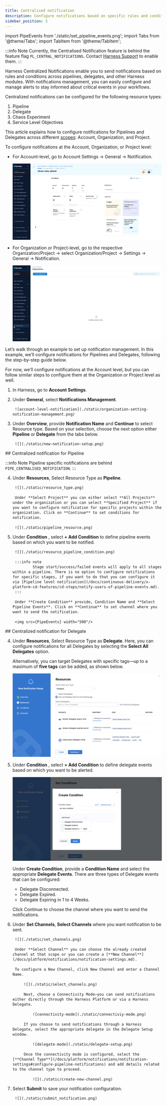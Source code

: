 ```yaml
---
title: Centralised notification
description: Configure notifications based on specific rules and conditions in pipelines, delegates, and other Harness components to keep teams informed of critical events.
sidebar_position: 3
---
```


import PipeEvents from './static/set_pipeline_events.png';
import Tabs from '@theme/Tabs';
import TabItem from '@theme/TabItem';

:::info Note
Currently, the Centralised Notification feature is behind the feature flag `PL_CENTRAL_NOTIFICATIONS`. Contact [Harness Support](mailto:support@harness.io) to enable them.
:::

Harness Centralized Notifications enable you to send notifications based on rules and conditions across pipelines, delegates, and other Harness modules. With notifications management, you can easily configure and manage alerts to stay informed about critical events in your workflows.

Centralized notifications can be configured for the following resource types:

1. Pipeline 
2. Delegate 
3. Chaos Experiment
4. Service Level Objectives

This article explains how to configure notifications for Pipelines and Delegates across different [scopes](/docs/platform/role-based-access-control/rbac-in-harness/#permissions-hierarchy-scopes): Account, Organization, and Project.

To configure notifications at the Account, Organization, or Project level:  
 - For Account-level, go to Account Settings → General → Notification. 

   ![account-level](./static/account-resource-type.gif)
 
 - For Organization or Project-level, go to the respective Organization/Project → select Organization/Project → Settings → General → Notification.
 
   ![org-proj-level](./static/org-proj-resource-type.gif)

Let’s walk through an example to set up notification management. In this example, we’ll configure notifications for Pipelines and Delegates, following the step-by-step guide below.

For now, we’ll configure notifications at the Account level, but you can follow similar steps to configure them at the Organization or Project level as well.

1. In Harness, go to **Account Settings**.
2. Under **General**, select **Notifications Management**. 

        ![account-level-notification](./static/organization-setting-notification-management.png)

3. Under **Overview**, provide **Notification Name** and **Continue** to select Resource type. Based on your selection, choose the next option either **Pipeline** or **Delegate** from the tabs below.

        ![](./static/new-notification-setup.png)

<Tabs>
<TabItem queryString="pipeline" value="Pipeline" Label="pipeline" default>
## Centralized notification for Pipeline 

:::info Note
  Pipeline specific notifications are behind `PIPE_CENTRALISED_NOTIFICATION`. 
:::

4. Under **Resources**, Select Resource Type as **Pipeline**. 

        ![](./static/resource_type.png)

        Under **Select Project** you can either select **All Projects** under the organization or you can select **Specified Project** if you want to configure notification for specific projects within the organization. Click on **Continue** to set conditions for notification.

        ![](./static/pipeline_resource.png)

5. Under **Condition** , select **+ Add Condition** to define pipeline events based on which you want to be notified.
    
        ![](./static/resource_pipeline_condition.png)

        :::info note
                Stage start/success/failed events will apply to all stages within a pipeline. There is no option to configure notifications for specific stages, if you want to do that you can configure it via [Pipeline level notification](/docs/continuous-delivery/x-platform-cd-features/cd-steps/notify-users-of-pipeline-events.md).
        :::

        Under **Create Condition** provide, Condition Name and **Select Pipeline Events**. Click on **Continue** to set channel where you want to send the notification.

        <img src={PipeEvents} width="500"/>
</TabItem>
<TabItem value="Delegate" Label="delegate" default>
## Centralized notification for Delegate 

4. Under **Resources**, Select Resource Type as **Delegate**. Here, you can configure notifications for all Delegates by selecting the **Select All Delegates** option. 

   Alternatively, you can target Delegates with specific tags—up to a maximum of **five tags** can be added, as shown below.

   ![delegate-resource-type](./static/delegate-resource-type.png)

5. Under **Condition** , select **+ Add Condition** to define delegate events based on which you want to be alerted.

   ![delegate-condition](./static/delegate-condition.png)

   Under **Create Condition**, provide a **Condition Name** and select the appropriate **Delegate Events**. There are three types of Delegate events that can be configured:
    
    - Delegate Disconnected.
    - Delegate Expired.
    - Delegate Expiring in 1 to 4 Weeks.

   Click Continue to choose the channel where you want to send the notifications.

</TabItem>
</Tabs>

6. Under **Set Channels**, **Select Channels** where you want notification to be sent.

        ![](./static/set_channels.png)

        Under **Select Channel** you can choose the already created channel at that scope or you can create a [**New Channel**](/docs/platform/notifications/notification-settings.md).

        To configure a New Channel, click New Channel and enter a Channel Name.
            
            ![](./static/select_channels.png)

            Next, choose a Connectivity Mode—you can send notifications either directly through the Harness Platform or via a Harness Delegate.

                ![connectivity-mode](./static/connectiviy-mode.png)

            If you choose to send notifications through a Harness Delegate, select the appropriate delegate in the Delegate Setup window.

                ![delegate-mode](./static/delegate-setup.png)

            Once the connectivity mode is configured, select the [**Channel Type**](/docs/platform/notifications/notification-settings#configure-pipeline-notifications) and add details related to the channel type to proceed.

                ![](./static/create-new-channel.png)

7. Select **Submit** to save your notification configuration.

        ![](./static/submit_notification.png)












